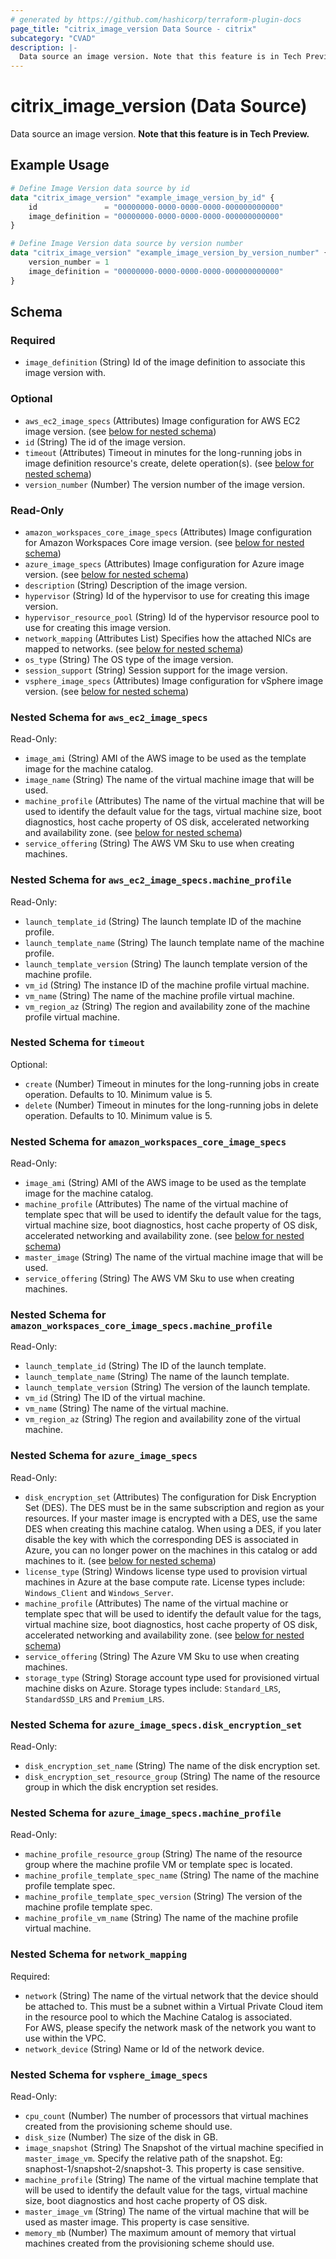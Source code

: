 ```yaml
---
# generated by https://github.com/hashicorp/terraform-plugin-docs
page_title: "citrix_image_version Data Source - citrix"
subcategory: "CVAD"
description: |-
  Data source an image version. Note that this feature is in Tech Preview.
---
```


# citrix_image_version (Data Source)

Data source an image version. **Note that this feature is in Tech Preview.**

## Example Usage

```terraform
# Define Image Version data source by id
data "citrix_image_version" "example_image_version_by_id" {
    id               = "00000000-0000-0000-0000-000000000000"
    image_definition = "00000000-0000-0000-0000-000000000000"
}

# Define Image Version data source by version number
data "citrix_image_version" "example_image_version_by_version_number" {
    version_number = 1
    image_definition = "00000000-0000-0000-0000-000000000000"
}
```

<!-- schema generated by tfplugindocs -->
## Schema

### Required

- `image_definition` (String) Id of the image definition to associate this image version with.

### Optional

- `aws_ec2_image_specs` (Attributes) Image configuration for AWS EC2 image version. (see [below for nested schema](#nestedatt--aws_ec2_image_specs))
- `id` (String) The id of the image version.
- `timeout` (Attributes) Timeout in minutes for the long-running jobs in image definition resource's create, delete operation(s). (see [below for nested schema](#nestedatt--timeout))
- `version_number` (Number) The version number of the image version.

### Read-Only

- `amazon_workspaces_core_image_specs` (Attributes) Image configuration for Amazon Workspaces Core image version. (see [below for nested schema](#nestedatt--amazon_workspaces_core_image_specs))
- `azure_image_specs` (Attributes) Image configuration for Azure image version. (see [below for nested schema](#nestedatt--azure_image_specs))
- `description` (String) Description of the image version.
- `hypervisor` (String) Id of the hypervisor to use for creating this image version.
- `hypervisor_resource_pool` (String) Id of the hypervisor resource pool to use for creating this image version.
- `network_mapping` (Attributes List) Specifies how the attached NICs are mapped to networks. (see [below for nested schema](#nestedatt--network_mapping))
- `os_type` (String) The OS type of the image version.
- `session_support` (String) Session support for the image version.
- `vsphere_image_specs` (Attributes) Image configuration for vSphere image version. (see [below for nested schema](#nestedatt--vsphere_image_specs))

<a id="nestedatt--aws_ec2_image_specs"></a>
### Nested Schema for `aws_ec2_image_specs`

Read-Only:

- `image_ami` (String) AMI of the AWS image to be used as the template image for the machine catalog.
- `image_name` (String) The name of the virtual machine image that will be used.
- `machine_profile` (Attributes) The name of the virtual machine that will be used to identify the default value for the tags, virtual machine size, boot diagnostics, host cache property of OS disk, accelerated networking and availability zone. (see [below for nested schema](#nestedatt--aws_ec2_image_specs--machine_profile))
- `service_offering` (String) The AWS VM Sku to use when creating machines.

<a id="nestedatt--aws_ec2_image_specs--machine_profile"></a>
### Nested Schema for `aws_ec2_image_specs.machine_profile`

Read-Only:

- `launch_template_id` (String) The launch template ID of the machine profile.
- `launch_template_name` (String) The launch template name of the machine profile.
- `launch_template_version` (String) The launch template version of the machine profile.
- `vm_id` (String) The instance ID of the machine profile virtual machine.
- `vm_name` (String) The name of the machine profile virtual machine.
- `vm_region_az` (String) The region and availability zone of the machine profile virtual machine.



<a id="nestedatt--timeout"></a>
### Nested Schema for `timeout`

Optional:

- `create` (Number) Timeout in minutes for the long-running jobs in create operation. Defaults to 10. Minimum value is 5.
- `delete` (Number) Timeout in minutes for the long-running jobs in delete operation. Defaults to 10. Minimum value is 5.


<a id="nestedatt--amazon_workspaces_core_image_specs"></a>
### Nested Schema for `amazon_workspaces_core_image_specs`

Read-Only:

- `image_ami` (String) AMI of the AWS image to be used as the template image for the machine catalog.
- `machine_profile` (Attributes) The name of the virtual machine of template spec that will be used to identify the default value for the tags, virtual machine size, boot diagnostics, host cache property of OS disk, accelerated networking and availability zone. (see [below for nested schema](#nestedatt--amazon_workspaces_core_image_specs--machine_profile))
- `master_image` (String) The name of the virtual machine image that will be used.
- `service_offering` (String) The AWS VM Sku to use when creating machines.

<a id="nestedatt--amazon_workspaces_core_image_specs--machine_profile"></a>
### Nested Schema for `amazon_workspaces_core_image_specs.machine_profile`

Read-Only:

- `launch_template_id` (String) The ID of the launch template.
- `launch_template_name` (String) The name of the launch template.
- `launch_template_version` (String) The version of the launch template.
- `vm_id` (String) The ID of the virtual machine.
- `vm_name` (String) The name of the virtual machine.
- `vm_region_az` (String) The region and availability zone of the virtual machine.



<a id="nestedatt--azure_image_specs"></a>
### Nested Schema for `azure_image_specs`

Read-Only:

- `disk_encryption_set` (Attributes) The configuration for Disk Encryption Set (DES). The DES must be in the same subscription and region as your resources. If your master image is encrypted with a DES, use the same DES when creating this machine catalog. When using a DES, if you later disable the key with which the corresponding DES is associated in Azure, you can no longer power on the machines in this catalog or add machines to it. (see [below for nested schema](#nestedatt--azure_image_specs--disk_encryption_set))
- `license_type` (String) Windows license type used to provision virtual machines in Azure at the base compute rate. License types include: `Windows_Client` and `Windows_Server`.
- `machine_profile` (Attributes) The name of the virtual machine or template spec that will be used to identify the default value for the tags, virtual machine size, boot diagnostics, host cache property of OS disk, accelerated networking and availability zone. (see [below for nested schema](#nestedatt--azure_image_specs--machine_profile))
- `service_offering` (String) The Azure VM Sku to use when creating machines.
- `storage_type` (String) Storage account type used for provisioned virtual machine disks on Azure. Storage types include: `Standard_LRS`, `StandardSSD_LRS` and `Premium_LRS`.

<a id="nestedatt--azure_image_specs--disk_encryption_set"></a>
### Nested Schema for `azure_image_specs.disk_encryption_set`

Read-Only:

- `disk_encryption_set_name` (String) The name of the disk encryption set.
- `disk_encryption_set_resource_group` (String) The name of the resource group in which the disk encryption set resides.


<a id="nestedatt--azure_image_specs--machine_profile"></a>
### Nested Schema for `azure_image_specs.machine_profile`

Read-Only:

- `machine_profile_resource_group` (String) The name of the resource group where the machine profile VM or template spec is located.
- `machine_profile_template_spec_name` (String) The name of the machine profile template spec.
- `machine_profile_template_spec_version` (String) The version of the machine profile template spec.
- `machine_profile_vm_name` (String) The name of the machine profile virtual machine.



<a id="nestedatt--network_mapping"></a>
### Nested Schema for `network_mapping`

Required:

- `network` (String) The name of the virtual network that the device should be attached to. This must be a subnet within a Virtual Private Cloud item in the resource pool to which the Machine Catalog is associated.<br />For AWS, please specify the network mask of the network you want to use within the VPC.
- `network_device` (String) Name or Id of the network device.


<a id="nestedatt--vsphere_image_specs"></a>
### Nested Schema for `vsphere_image_specs`

Read-Only:

- `cpu_count` (Number) The number of processors that virtual machines created from the provisioning scheme should use.
- `disk_size` (Number) The size of the disk in GB.
- `image_snapshot` (String) The Snapshot of the virtual machine specified in `master_image_vm`. Specify the relative path of the snapshot. Eg: snaphost-1/snapshot-2/snapshot-3. This property is case sensitive.
- `machine_profile` (String) The name of the virtual machine template that will be used to identify the default value for the tags, virtual machine size, boot diagnostics and host cache property of OS disk.
- `master_image_vm` (String) The name of the virtual machine that will be used as master image. This property is case sensitive.
- `memory_mb` (Number) The maximum amount of memory that virtual machines created from the provisioning scheme should use.